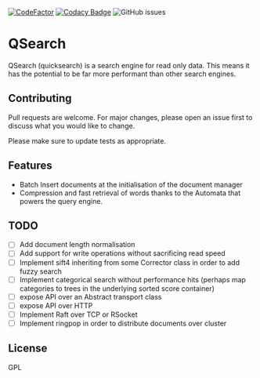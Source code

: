[![CodeFactor](https://www.codefactor.io/repository/github/isubasinghe/qsearch/badge)](https://www.codefactor.io/repository/github/isubasinghe/qsearch) 
[![Codacy Badge](https://app.codacy.com/project/badge/Grade/2d2258adaac04c4b8408590d23e965bc)](https://www.codacy.com/manual/isubasinghe/qsearch?utm_source=github.com&amp;utm_medium=referral&amp;utm_content=isubasinghe/qsearch&amp;utm_campaign=Badge_Grade)
![GitHub issues](https://img.shields.io/github/issues/isubasinghe/qsearch)
# QSearch

QSearch (quicksearch) is a search engine for read only data. This means it has the potential to be far more performant than other search engines. 


## Contributing
Pull requests are welcome. For major changes, please open an issue first to discuss what you would like to change.

Please make sure to update tests as appropriate.

## Features 
* Batch Insert documents at the initialisation of the document manager
* Compression and fast retrieval of words thanks to the Automata that powers the query engine. 

## TODO
- [ ] Add document length normalisation
- [ ] Add support for write operations without sacrificing read speed
- [ ] Implement sift4 inheriting from some Corrector class in order to add fuzzy search
- [ ] Implement categorical search without performance hits (perhaps map categories to trees in the underlying sorted score container)
- [ ] expose API over an Abstract transport class
- [ ] expose API over HTTP
- [ ] Implement Raft over TCP or RSocket
- [ ] Implement ringpop in order to distribute documents over cluster
## License
GPL